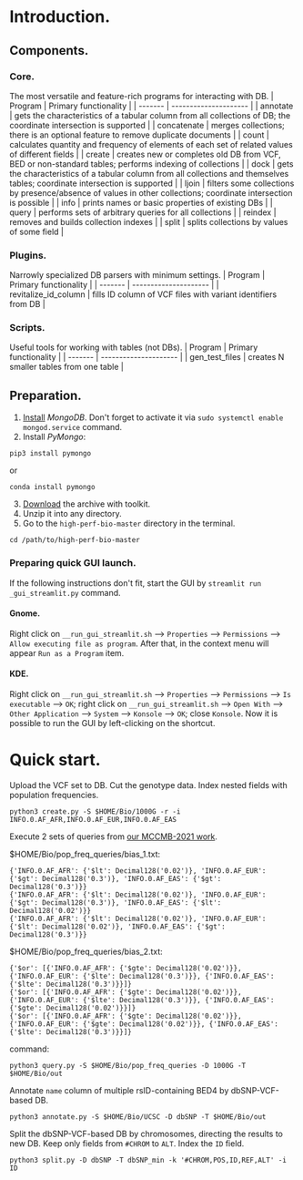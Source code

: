 # Introduction.
## Components.
### Core.
The most versatile and feature-rich programs for interacting with DB.
| Program | Primary functionality |
| ------- | --------------------- |
| annotate | gets the characteristics of a tabular column from all collections of DB; the coordinate intersection is supported |
| concatenate | merges collections; there is an optional feature to remove duplicate documents |
| count | calculates quantity and frequency of elements of each set of related values of different fields |
| create | creates new or completes old DB from VCF, BED or non-standard tables; performs indexing of collections |
| dock | gets the characteristics of a tabular column from all collections and themselves tables; coordinate intersection is supported |
| ljoin | filters some collections by presence/absence of values in other collections; coordinate intersection is possible |
| info | prints names or basic properties of existing DBs |
| query | performs sets of arbitrary queries for all collections |
| reindex | removes and builds collection indexes |
| split | splits collections by values of some field |

### Plugins.
Narrowly specialized DB parsers with minimum settings.
| Program | Primary functionality |
| ------- | --------------------- |
| revitalize_id_column | fills ID column of VCF files with variant identifiers from DB |

### Scripts.
Useful tools for working with tables (not DBs).
| Program | Primary functionality |
| ------- | --------------------- |
| gen_test_files | creates N smaller tables from one table |

## Preparation.
1. [Install](https://www.mongodb.com/docs/manual/installation/#mongodb-installation-tutorials) _MongoDB_. Don't forget to activate it via `sudo systemctl enable mongod.service` command.
2. Install _PyMongo_:
```
pip3 install pymongo
```
or
```
conda install pymongo
```
3. [Download](https://github.com/PlatonB/high-perf-bio/archive/refs/heads/master.zip) the archive with toolkit.
4. Unzip it into any directory.
5. Go to the `high-perf-bio-master` directory in the terminal.
```
cd /path/to/high-perf-bio-master
```
### Preparing quick GUI launch.
If the following instructions don't fit, start the GUI by `streamlit run _gui_streamlit.py` command.

#### Gnome.
Right click on `__run_gui_streamlit.sh` --> `Properties` --> `Permissions` --> `Allow executing file as program`.
After that, in the context menu will appear `Run as a Program` item.

#### KDE.
Right click on `__run_gui_streamlit.sh` --> `Properties` --> `Permissions` --> `Is executable` --> `OK`;
right click on `__run_gui_streamlit.sh` --> `Open With` --> `Other Application` --> `System` --> `Konsole` --> `OK`;
close `Konsole`.
Now it is possible to run the GUI by left-clicking on the shortcut.

# Quick start.
Upload the VCF set to DB. Cut the genotype data. Index nested fields with population frequencies.
```
python3 create.py -S $HOME/Bio/1000G -r -i INFO.0.AF_AFR,INFO.0.AF_EUR,INFO.0.AF_EAS
```

Execute 2 sets of queries from [our MCCMB-2021 work](http://mccmb.belozersky.msu.ru/2021/thesis/abstracts/402_MCCMB_2021.pdf).

$HOME/Bio/pop_freq_queries/bias_1.txt:
```
{'INFO.0.AF_AFR': {'$lt': Decimal128('0.02')}, 'INFO.0.AF_EUR': {'$gt': Decimal128('0.3')}, 'INFO.0.AF_EAS': {'$gt': Decimal128('0.3')}}
{'INFO.0.AF_AFR': {'$lt': Decimal128('0.02')}, 'INFO.0.AF_EUR': {'$gt': Decimal128('0.3')}, 'INFO.0.AF_EAS': {'$lt': Decimal128('0.02')}}
{'INFO.0.AF_AFR': {'$lt': Decimal128('0.02')}, 'INFO.0.AF_EUR': {'$lt': Decimal128('0.02')}, 'INFO.0.AF_EAS': {'$gt': Decimal128('0.3')}}
```

$HOME/Bio/pop_freq_queries/bias_2.txt:
```
{'$or': [{'INFO.0.AF_AFR': {'$gte': Decimal128('0.02')}}, {'INFO.0.AF_EUR': {'$lte': Decimal128('0.3')}}, {'INFO.0.AF_EAS': {'$lte': Decimal128('0.3')}}]}
{'$or': [{'INFO.0.AF_AFR': {'$gte': Decimal128('0.02')}}, {'INFO.0.AF_EUR': {'$lte': Decimal128('0.3')}}, {'INFO.0.AF_EAS': {'$gte': Decimal128('0.02')}}]}
{'$or': [{'INFO.0.AF_AFR': {'$gte': Decimal128('0.02')}}, {'INFO.0.AF_EUR': {'$gte': Decimal128('0.02')}}, {'INFO.0.AF_EAS': {'$lte': Decimal128('0.3')}}]}
```

command:
```
python3 query.py -S $HOME/Bio/pop_freq_queries -D 1000G -T $HOME/Bio/out
```

Annotate `name` column of multiple rsID-containing BED4 by dbSNP-VCF-based DB.
```
python3 annotate.py -S $HOME/Bio/UCSC -D dbSNP -T $HOME/Bio/out
```

Split the dbSNP-VCF-based DB by chromosomes, directing the results to new DB. Keep only fields from `#CHROM` to `ALT`. Index the `ID` field.
```
python3 split.py -D dbSNP -T dbSNP_min -k '#CHROM,POS,ID,REF,ALT' -i ID
```
